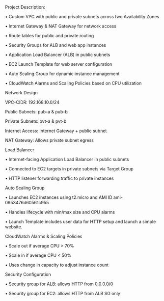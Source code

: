 Project Description:

•	Custom VPC with public and private subnets across two Availability Zones

•	Internet Gateway & NAT Gateway for network access

•	Route tables for public and private routing

•	Security Groups for ALB and web app instances

•	Application Load Balancer (ALB) in public subnets

•	EC2 Launch Template for web server configuration

•	Auto Scaling Group for dynamic instance management

•	CloudWatch Alarms and Scaling Policies based on CPU utilization
    

Network Design

VPC-CIDR: 192.168.10.0/24

Public Subnets: 	pub-a & pub-b

Private Subnets:	pvt-a & pvt-b

Internet Access:	Internet Gateway + public subnet

NAT Gateway:	Allows private subnet egress

    

Load Balancer

•	Internet-facing Application Load Balancer in public subnets

•	Connected to EC2 targets in private subnets via Target Group

•	HTTP listener forwarding traffic to private instances

     

Auto Scaling Group

•	Launches EC2 instances using t2.micro and AMI ID ami-0953476d60561c955

•	Handles lifecycle with min/max size and CPU alarms

•	Launch Template includes user data for HTTP setup and launch a simple website.

                

CloudWatch Alarms & Scaling Policies

•	Scale out if average CPU > 70%

•	Scale in if average CPU < 50%

•	Uses change in capacity to adjust instance count


Security Configuration

•	Security group for ALB: allows HTTP from 0.0.0.0/0

•	Security group for EC2: allows HTTP from ALB SG only
